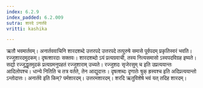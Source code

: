 ```yaml
---
index: 6.2.9
index_padded: 6.2.009
sutra: शारदे ऽनार्तवे
vritti: kashika

---
```

ऋतौ भवमार्तवम्। अनार्तववाचिनि शारदशब्दे उत्तरपदे उत्तरपदे तत्पुरुषे समासे पूर्वपदम् प्रकृतिस्वरं भवति। रज्जुशारदमुदकम्। दृषत्शारदाः सक्तवः। शारदशब्दो ऽयं प्रत्यग्रवाची, तस्य नित्यसमासो ऽस्वपदविग्रह इष्यते। सद्यो रज्जूद्धृतमुदकं प्रत्यग्रमनुपहतं रज्जुशाराम् उच्यते। रज्जुशदः सृजेरसुम् च इति उप्रत्ययान्तः आदिलोपश्च। धान्ये नितिति च तत्र वर्तते, तेन आद्युदात्तः। दृषत्शब्दः दृणातेः षुक् ह्रस्वश्च इति अदिप्रत्ययान्तो ऽन्तोदात्तः। अनार्तवे इति किम्? पर्मशारदम्। उत्तरमशारदम्। शरदि ऋतुविशेषे भवं यत् तदिह शारदम्।